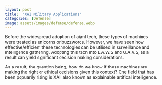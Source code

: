 ```yaml
---
layout: post
title:  "XAI Military Applications"
categories: [Defense]
image: assets/images/defense/defense.webp
---
```

Before the widespread adoption of ai/ml tech, these types of machines were treated as unicorns or buzzwords.
However, we have seen how effective/efficient these technologies can be utilised in surveillance and intelligence gathering.
Adopting this tech into L.A.W.S and U.A.V.S, as a result can yield significant decision making considerations.

As a result, the question being, how do we know if these machines are making the right or ethical decisions given this context?
One field that has been popuarily rising is XAI, also known as explainable artifical intelligence. 

